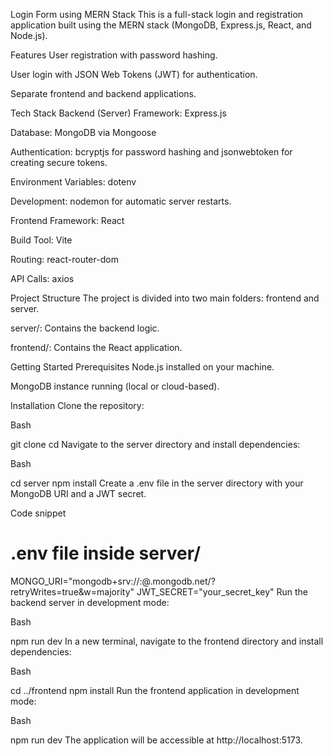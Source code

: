 Login Form using MERN Stack
This is a full-stack login and registration application built using the MERN stack (MongoDB, Express.js, React, and Node.js).

Features
User registration with password hashing.

User login with JSON Web Tokens (JWT) for authentication.

Separate frontend and backend applications.

Tech Stack
Backend (Server)
Framework: Express.js

Database: MongoDB via Mongoose

Authentication: bcryptjs for password hashing and jsonwebtoken for creating secure tokens.

Environment Variables: dotenv

Development: nodemon for automatic server restarts.

Frontend
Framework: React

Build Tool: Vite

Routing: react-router-dom

API Calls: axios

Project Structure
The project is divided into two main folders: frontend and server.

server/: Contains the backend logic.

frontend/: Contains the React application.

Getting Started
Prerequisites
Node.js installed on your machine.

MongoDB instance running (local or cloud-based).

Installation
Clone the repository:

Bash

git clone <repository-url>
cd <repository-name>
Navigate to the server directory and install dependencies:

Bash

cd server
npm install
Create a .env file in the server directory with your MongoDB URI and a JWT secret.

Code snippet

# .env file inside server/
MONGO_URI="mongodb+srv://<username>:<password>@<cluster-name>.mongodb.net/<database>?retryWrites=true&w=majority"
JWT_SECRET="your_secret_key"
Run the backend server in development mode:

Bash

npm run dev
In a new terminal, navigate to the frontend directory and install dependencies:

Bash

cd ../frontend
npm install
Run the frontend application in development mode:

Bash

npm run dev
The application will be accessible at http://localhost:5173.
